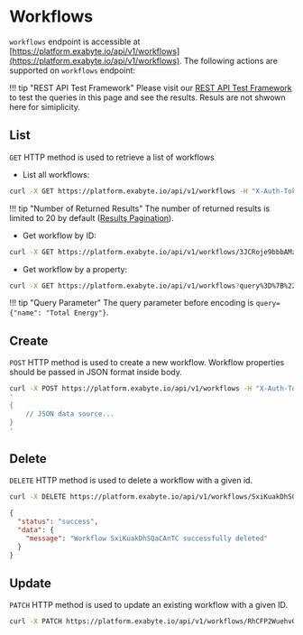 # Workflows

`workflows` endpoint is accessible at [https://platform.exabyte.io/api/v1/workflows](https://platform.exabyte.io/api/v1/workflows). The following actions are supported on `workflows` endpoint:

!!! tip "REST API Test Framework"
    Please visit our [REST API Test Framework](https://docs.exabyte.io/api/#!/Workflows/get_workflows) to test the queries in this page and see the results. Resuls are not shwown here for simiplicity.

## List

`GET` HTTP method is used to retrieve a list of workflows

* List all workflows:

```bash
curl -X GET https://platform.exabyte.io/api/v1/workflows -H "X-Auth-Token: f2KpRW7KeN9aPmjSZ" -H "X-User-Id: fbdpsNf4oHiX79vMJ"
```

!!! tip "Number of Returned Results"
    The number of returned results is limited to 20 by default ([Results Pagination](../query-structure/#results-pagination)).

* Get workflow by ID:

```bash
curl -X GET https://platform.exabyte.io/api/v1/workflows/3JCRoje9bbbAMzydb -H "X-Auth-Token: f2KpRW7KeN9aPmjSZ" -H "X-User-Id: fbdpsNf4oHiX79vMJ"
```

* Get workflow by a property:

```bash
curl -X GET https://platform.exabyte.io/api/v1/workflows?query%3D%7B%22name%22%3A+%22Total+Energy%22%7D -H "X-Auth-Token: f2KpRW7KeN9aPmjSZ" -H "X-User-Id: fbdpsNf4oHiX79vMJ"
```

!!! tip "Query Parameter"
    The query parameter before encoding is `query={"name": "Total Energy"}`.

## Create

`POST` HTTP method is used to create a new workflow. Workflow properties should be passed in JSON format inside body.

```bash
curl -X POST https://platform.exabyte.io/api/v1/workflows -H "X-Auth-Token: f2KpRW7KeN9aPmjSZ" -H "X-User-Id: fbdpsNf4oHiX79vMJ" -d
'
{
    // JSON data source...
}
'
```

## Delete

`DELETE` HTTP method is used to delete a workflow with a given id.

```bash
curl -X DELETE https://platform.exabyte.io/api/v1/workflows/SxiKuakDhSQaCAnTC
```
```json
{
  "status": "success",
  "data": {
    "message": "Workflow SxiKuakDhSQaCAnTC successfully deleted"
  }
}
```

## Update

`PATCH` HTTP method is used to update an existing workflow with a given ID.

```bash
curl -X PATCH https://platform.exabyte.io/api/v1/workflows/RhCFP2WuehvG4hCLp -d '{"name": "Total Energy 2"}'
```
